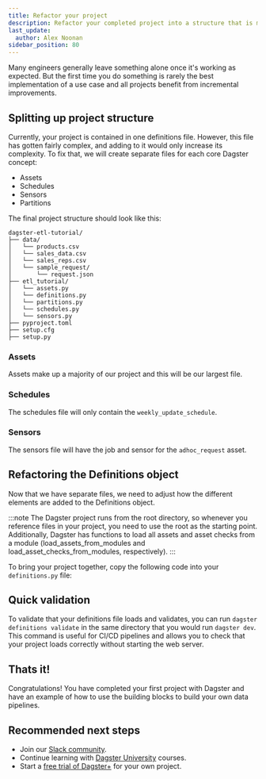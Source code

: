 ```yaml
---
title: Refactor your project
description: Refactor your completed project into a structure that is more organized and scalable. 
last_update:
  author: Alex Noonan
sidebar_position: 80
---
```


Many engineers generally leave something alone once it's working as expected. But the first time you do something is rarely the best implementation of a use case and all projects benefit from incremental improvements.

## Splitting up project structure

Currently, your project is contained in one definitions file. However, this file has gotten fairly complex, and adding to it would only increase its complexity. To fix that, we will create separate files for each core Dagster concept:

- Assets
- Schedules
- Sensors
- Partitions

The final project structure should look like this:
```
dagster-etl-tutorial/
├── data/
│   └── products.csv
│   └── sales_data.csv
│   └── sales_reps.csv
│   └── sample_request/
│       └── request.json
├── etl_tutorial/
│   └── assets.py
│   └── definitions.py
│   └── partitions.py
│   └── schedules.py
│   └── sensors.py
├── pyproject.toml
├── setup.cfg
├── setup.py
```

### Assets

Assets make up a majority of our project and this will be our largest file. 

<CodeExample path="docs_beta_snippets/docs_beta_snippets/guides/tutorials/etl_tutorial_completed/etl_tutorial/assets.py" language="python" lineStart="1" lineEnd="292"/>

### Schedules

The schedules file will only contain the `weekly_update_schedule`.

<CodeExample path="docs_beta_snippets/docs_beta_snippets/guides/tutorials/etl_tutorial_completed/etl_tutorial/schedules.py" language="python" />

### Sensors

The sensors file will have the job and sensor for the `adhoc_request` asset. 

<CodeExample path="docs_beta_snippets/docs_beta_snippets/guides/tutorials/etl_tutorial_completed/etl_tutorial/sensors.py" language="python" lineStart="1" lineEnd="47"/>

## Refactoring the Definitions object

Now that we have separate files, we need to adjust how the different elements are added to the Definitions object.

:::note
The Dagster project runs from the root directory, so whenever you reference files in your project, you need to use the root as the starting point.
Additionally, Dagster has functions to load all assets and asset checks from a module (load_assets_from_modules and load_asset_checks_from_modules, respectively).
:::

To bring your project together, copy the following code into your `definitions.py` file:

<CodeExample path="docs_beta_snippets/docs_beta_snippets/guides/tutorials/etl_tutorial_completed/etl_tutorial/definitions.py" language="python" lineStart="1" lineEnd="19"/>

## Quick validation

To validate that your definitions file loads and validates, you can run `dagster definitions validate` in the same directory that you would run `dagster dev`. This command is useful for CI/CD pipelines and allows you to check that your project loads correctly without starting the web server. 

## Thats it!

Congratulations! You have completed your first project with Dagster and have an example of how to use the building blocks to build your own data pipelines. 

## Recommended next steps

- Join our [Slack community](https://dagster.io/slack).
- Continue learning with [Dagster University](https://courses.dagster.io/) courses.
- Start a [free trial of Dagster+](https://dagster.cloud/signup) for your own project.
